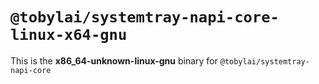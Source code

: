 # `@tobylai/systemtray-napi-core-linux-x64-gnu`

This is the **x86_64-unknown-linux-gnu** binary for `@tobylai/systemtray-napi-core`
